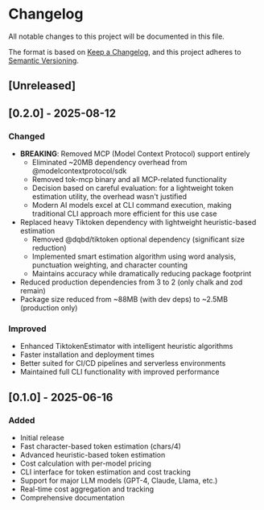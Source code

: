 # Changelog

All notable changes to this project will be documented in this file.

The format is based on [Keep a Changelog](https://keepachangelog.com/en/1.0.0/),
and this project adheres to [Semantic Versioning](https://semver.org/spec/v2.0.0.html).

## [Unreleased]

## [0.2.0] - 2025-08-12

### Changed
- **BREAKING**: Removed MCP (Model Context Protocol) support entirely
  - Eliminated ~20MB dependency overhead from @modelcontextprotocol/sdk
  - Removed tok-mcp binary and all MCP-related functionality
  - Decision based on careful evaluation: for a lightweight token estimation utility, the overhead wasn't justified
  - Modern AI models excel at CLI command execution, making traditional CLI approach more efficient for this use case
- Replaced heavy Tiktoken dependency with lightweight heuristic-based estimation
  - Removed @dqbd/tiktoken optional dependency (significant size reduction)
  - Implemented smart estimation algorithm using word analysis, punctuation weighting, and character counting
  - Maintains accuracy while dramatically reducing package footprint
- Reduced production dependencies from 3 to 2 (only chalk and zod remain)
- Package size reduced from ~88MB (with dev deps) to ~2.5MB (production only)

### Improved
- Enhanced TiktokenEstimator with intelligent heuristic algorithms
- Faster installation and deployment times
- Better suited for CI/CD pipelines and serverless environments
- Maintained full CLI functionality with improved performance

## [0.1.0] - 2025-06-16

### Added
- Initial release
- Fast character-based token estimation (chars/4)
- Advanced heuristic-based token estimation
- Cost calculation with per-model pricing
- CLI interface for token estimation and cost tracking
- Support for major LLM models (GPT-4, Claude, Llama, etc.)
- Real-time cost aggregation and tracking
- Comprehensive documentation